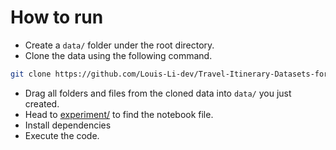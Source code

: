 # How to run
- Create a `data/` folder under the root directory.
- Clone the data using the following command.
```bash
git clone https://github.com/Louis-Li-dev/Travel-Itinerary-Datasets-for-Japan-and-Taiwan-sourced-from-Ptt
```
- Drag all folders and files from the cloned data into `data/` you just created.
- Head to [experiment/](https://github.com/Journal-Conference-Progress-Tracker/2D-Input-Recommender-System/tree/main/experiment) to find the notebook file.
- Install dependencies
- Execute the code.

